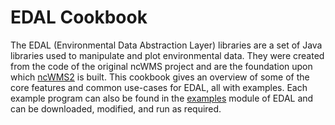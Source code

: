 # EDAL Cookbook

The EDAL (Environmental Data Abstraction Layer) libraries are a set of Java libraries used to manipulate and plot environmental data.  They were created from the code of the original ncWMS project and are the foundation upon which [ncWMS2](../ncwms/README.md) is built.  This cookbook gives an overview of some of the core features and common use-cases for EDAL, all with examples.  Each example program can also be found in the [examples](https://github.com/Reading-eScience-Centre/edal-java/tree/master/examples) module of EDAL and can be downloaded, modified, and run as required.